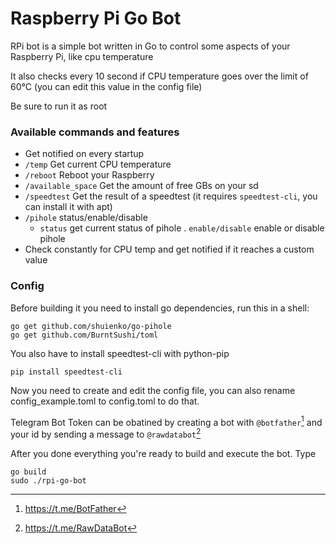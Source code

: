 # Raspberry Pi Go Bot

<p>RPi bot is a simple bot written in Go to control some aspects of your Raspberry Pi, like cpu temperature</p>
<p>It also checks every 10 second if CPU temperature goes over the limit of 60°C (you can edit this value in the config file)</p>
<p>Be sure to run it as root</p>

### Available commands and features

- Get notified on every startup
- ```/temp``` Get current CPU temperature
- ```/reboot``` Reboot your Raspberry
- ```/available_space``` Get the amount of free GBs on your sd
- ```/speedtest``` Get the result of a speedtest (it requires ```speedtest-cli```, you can install it with apt)
- ```/pihole``` status/enable/disable
	- ```status``` get current status of pihole
	. ```enable/disable``` enable or disable pihole
- Check constantly for CPU temp and get notified if it reaches a custom value

### Config

Before building it you need to install go dependencies, run this in a shell:
```
go get github.com/shuienko/go-pihole
go get github.com/BurntSushi/toml
```

You also have to install speedtest-cli with python-pip
```
pip install speedtest-cli
```

Now you need to create and edit the config file, you can also rename config_example.toml to config.toml to do that.

Telegram Bot Token can be obatined by creating a bot with ```@botfather```[^1] and your id by sending a message to ```@rawdatabot```[^2]

After you done everything you're ready to build and execute the bot. Type
```
go build
sudo ./rpi-go-bot
```

[^1]: https://t.me/BotFather
[^2]: https://t.me/RawDataBot

